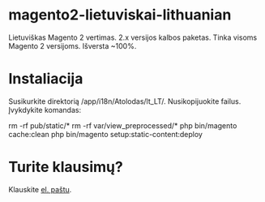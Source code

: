 # magento2-lietuviskai-lithuanian
Lietuviškas Magento 2 vertimas. 2.x versijos kalbos paketas. Tinka visoms Magento 2 versijoms. Išversta ~100%.

# Instaliacija
Susikurkite direktorią /app/i18n/Atolodas/lt_LT/.
Nusikopijuokite failus.
Įvykdykite komandas:

rm -rf pub/static/*
rm -rf var/view_preprocessed/*
php bin/magento cache:clean
php bin/magento setup:static-content:deploy

# Turite klausimų?
Klauskite [el. paštu](https://www.kaiptik.lt/sukurti-svetaine?paslauga=magento2-vertimas).

